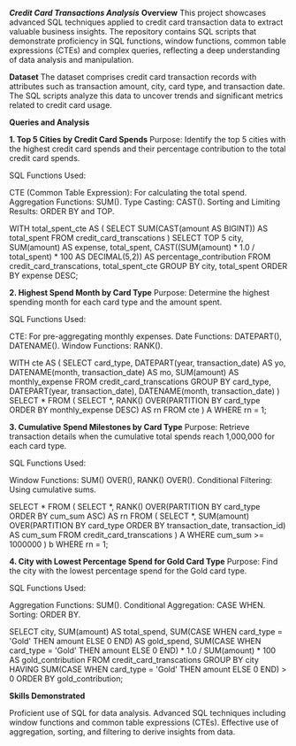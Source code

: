 ***Credit Card Transactions Analysis***
**Overview**
This project showcases advanced SQL techniques applied to credit card transaction data to extract valuable business insights. 
The repository contains SQL scripts that demonstrate proficiency in SQL functions, window functions, common table expressions (CTEs)
and complex queries, reflecting a deep understanding of data analysis and manipulation.

**Dataset**
The dataset comprises credit card transaction records with attributes such as transaction amount, city, card type, and transaction date. 
The SQL scripts analyze this data to uncover trends and significant metrics related to credit card usage.

**Queries and Analysis**

**1. Top 5 Cities by Credit Card Spends**
Purpose: Identify the top 5 cities with the highest credit card spends and their percentage contribution to the total credit card spends.

SQL Functions Used:

CTE (Common Table Expression): For calculating the total spend.
Aggregation Functions: SUM().
Type Casting: CAST().
Sorting and Limiting Results: ORDER BY and TOP.


WITH total_spent_cte AS (
    SELECT SUM(CAST(amount AS BIGINT)) AS total_spent 
    FROM credit_card_transcations
)
SELECT TOP 5 city, SUM(amount) AS expense, total_spent,
    CAST((SUM(amount) * 1.0 / total_spent) * 100 AS DECIMAL(5,2)) AS percentage_contribution
FROM credit_card_transcations, total_spent_cte
GROUP BY city, total_spent
ORDER BY expense DESC;

**2. Highest Spend Month by Card Type**
Purpose: Determine the highest spending month for each card type and the amount spent.

SQL Functions Used:

CTE: For pre-aggregating monthly expenses.
Date Functions: DATEPART(), DATENAME().
Window Functions: RANK().


WITH cte AS (
    SELECT card_type, DATEPART(year, transaction_date) AS yo, DATENAME(month, transaction_date) AS mo,
        SUM(amount) AS monthly_expense
    FROM credit_card_transcations
    GROUP BY card_type, DATEPART(year, transaction_date), DATENAME(month, transaction_date)
)
SELECT * FROM (
    SELECT *, RANK() OVER(PARTITION BY card_type ORDER BY monthly_expense DESC) AS rn
    FROM cte
) A
WHERE rn = 1;


**3. Cumulative Spend Milestones by Card Type**
Purpose: Retrieve transaction details when the cumulative total spends reach 1,000,000 for each card type.

SQL Functions Used:

Window Functions: SUM() OVER(), RANK() OVER().
Conditional Filtering: Using cumulative sums.


SELECT * FROM (
    SELECT *, RANK() OVER(PARTITION BY card_type ORDER BY cum_sum ASC) AS rn
    FROM (
        SELECT *, SUM(amount) OVER(PARTITION BY card_type ORDER BY transaction_date, transaction_id) AS cum_sum
        FROM credit_card_transcations
    ) A
    WHERE cum_sum >= 1000000
) b
WHERE rn = 1;


**4. City with Lowest Percentage Spend for Gold Card Type**
Purpose: Find the city with the lowest percentage spend for the Gold card type.

SQL Functions Used:

Aggregation Functions: SUM().
Conditional Aggregation: CASE WHEN.
Sorting: ORDER BY.


SELECT city, SUM(amount) AS total_spend,
    SUM(CASE WHEN card_type = 'Gold' THEN amount ELSE 0 END) AS gold_spend,
    SUM(CASE WHEN card_type = 'Gold' THEN amount ELSE 0 END) * 1.0 / SUM(amount) * 100 AS gold_contribution
FROM credit_card_transcations
GROUP BY city
HAVING SUM(CASE WHEN card_type = 'Gold' THEN amount ELSE 0 END) > 0
ORDER BY gold_contribution;


**Skills Demonstrated**

Proficient use of SQL for data analysis.
Advanced SQL techniques including window functions and common table expressions (CTEs).
Effective use of aggregation, sorting, and filtering to derive insights from data.
